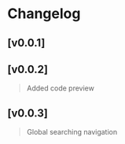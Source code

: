 # Changelog

## [v0.0.1]

## [v0.0.2]

>Added code preview

## [v0.0.3]

>Global searching navigation
